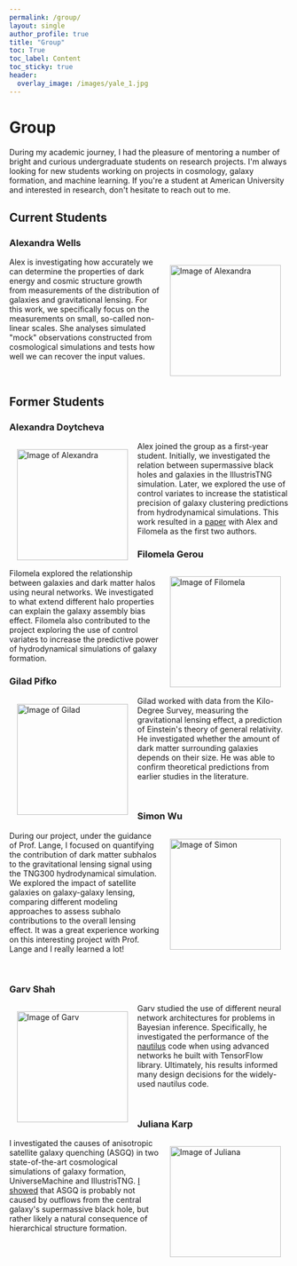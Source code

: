 ```yaml
---
permalink: /group/
layout: single
author_profile: true
title: "Group"
toc: True
toc_label: Content
toc_sticky: true
header:
  overlay_image: /images/yale_1.jpg
---
```


# Group

During my academic journey, I had the pleasure of mentoring a number of bright and curious undergraduate students on research projects. I'm always looking for new students working on projects in cosmology, galaxy formation, and machine learning. If you're a student at American University and interested in research, don't hesitate to reach out to me.

## Current Students

### Alexandra Wells

<img src="{{ site.url }}{{ site.baseurl }}/images/alex_w.png" alt="Image of Alexandra" align="right" width="200em" style="padding: 1em 1em 1em 1em">

Alex is investigating how accurately we can determine the properties of dark energy and cosmic structure growth from measurements of the distribution of galaxies and gravitational lensing. For this work, we specifically focus on the measurements on small, so-called non-linear scales. She analyses simulated "mock" observations constructed from cosmological simulations and tests how well we can recover the input values.

<br>

## Former Students

### Alexandra Doytcheva

<img src="{{ site.url }}{{ site.baseurl }}/images/alex_d.png" alt="Image of Alexandra" align="left" width="200em" style="padding: 1em 1em 1em 1em">

Alex joined the group as a first-year student. Initially, we investigated the relation between supermassive black holes and galaxies in the IllustrisTNG simulation. Later, we explored the use of control variates to increase the statistical precision of galaxy clustering predictions from hydrodynamical simulations. This work resulted in a [paper](https://arxiv.org/abs/2410.14546) with Alex and Filomela as the first two authors.

### Filomela Gerou

<img src="{{ site.url }}{{ site.baseurl }}/images/filomela.png" alt="Image of Filomela" align="right" width="200em" style="padding: 1em 1em 1em 1em">

Filomela explored the relationship between galaxies and dark matter halos using neural networks. We investigated to what extend different halo properties can explain the galaxy assembly bias effect. Filomela also contributed to the project exploring the use of control variates to increase the predictive power of hydrodynamical simulations of galaxy formation.

### Gilad Pifko

<img src="{{ site.url }}{{ site.baseurl }}/images/gilad.png" alt="Image of Gilad" align="left" width="200em" style="padding: 1em 1em 1em 1em">

Gilad worked with data from the Kilo-Degree Survey, measuring the gravitational lensing effect, a prediction of Einstein's theory of general relativity. He investigated whether the amount of dark matter surrounding galaxies depends on their size. He was able to confirm theoretical predictions from earlier studies in the literature.

<br>

### Simon Wu

<img src="{{ site.url }}{{ site.baseurl }}/images/simon.png" alt="Image of Simon" align="right" width="200em" style="padding: 1em 1em 1em 1em">

During our project, under the guidance of Prof. Lange, I focused on quantifying the contribution of dark matter subhalos to the gravitational lensing signal using the TNG300 hydrodynamical simulation. We explored the impact of satellite galaxies on galaxy-galaxy lensing, comparing different modeling approaches to assess subhalo contributions to the overall lensing effect. It was a great experience working on this interesting project with Prof. Lange and I really learned a lot!

<br>

### Garv Shah

<img src="{{ site.url }}{{ site.baseurl }}/images/garv.png" alt="Image of Garv" align="left" width="200em" style="padding: 1em 1em 1em 1em">

Garv studied the use of different neural network architectures for problems in Bayesian inference. Specifically, he investigated the performance of the [nautilus](https://github.com/johannesulf/nautilus) code when using advanced networks he built with TensorFlow library. Ultimately, his results informed many design decisions for the widely-used nautilus code.

<br>

### Juliana Karp

<img src="{{ site.url }}{{ site.baseurl }}/images/juliana.png" alt="Image of Juliana" align="right" width="200em" style="padding: 1em 1em 1em 1em">

I investigated the causes of anisotropic satellite galaxy quenching (ASGQ) in two state-of-the-art cosmological simulations of galaxy formation, UniverseMachine and IllustrisTNG. [I showed](https://ui.adsabs.harvard.edu/abs/2023ApJ...949L..13K/abstract) that ASGQ is probably not caused by outflows from the central galaxy's supermassive black hole, but rather likely a natural consequence of hierarchical structure formation.
